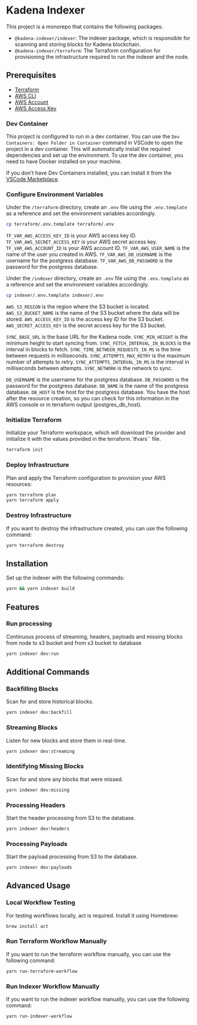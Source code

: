# Kadena Indexer

This project is a monorepo that contains the following packages:

- `@kadena-indexer/indexer`: The indexer package, which is responsible for scanning and storing blocks for Kadena blockchain.
- `@kadena-indexer/terraform`: The Terraform configuration for provisioning the infrastructure required to run the indexer and the node.

## Prerequisites

- [Terraform](https://www.terraform.io/downloads.html)
- [AWS CLI](https://aws.amazon.com/cli/)
- [AWS Account](https://aws.amazon.com/)
- [AWS Access Key](https://docs.aws.amazon.com/general/latest/gr/aws-sec-cred-types.html#access-keys-and-secret-access-keys)

### Dev Container

This project is configured to run in a dev container. You can use the `Dev Containers: Open Folder in Container` command in VSCode to open the project in a dev container. This will automatically install the required dependencies and set up the environment. To use the dev container, you need to have Docker installed on your machine.

If you don't have Dev Containers installed, you can install it from the [VSCode Marketplace](https://marketplace.visualstudio.com/items?itemName=ms-vscode-remote.remote-containers).

### Configure Environment Variables

Under the `/terraform` directory, create an `.env` file using the `.env.template` as a reference and set the environment variables accordingly.

```bash
cp terraform/.env.template terraform/.env
```

`TF_VAR_AWS_ACCESS_KEY_ID` is your AWS access key ID.
`TF_VAR_AWS_SECRET_ACCESS_KEY` is your AWS secret access key.
`TF_VAR_AWS_ACCOUNT_ID` is your AWS account ID.
`TF_VAR_AWS_USER_NAME` is the name of the user you created in AWS.
`TF_VAR_AWS_DB_USERNAME` is the username for the postgress database.
`TF_VAR_AWS_DB_PASSWORD` is the password for the postgress database.

Under the `/indexer` directory, create an `.env` file using the `.env.template` as a reference and set the environment variables accordingly.

```bash
cp indexer/.env.template indexer/.env
```

`AWS_S3_REGION` is the region where the S3 bucket is located.
`AWS_S3_BUCKET_NAME` is the name of the S3 bucket where the data will be stored.
`AWS_ACCESS_KEY_ID` is the access key ID for the S3 bucket.
`AWS_SECRET_ACCESS_KEY` is the secret access key for the S3 bucket.

`SYNC_BASE_URL` is the base URL for the Kadena node.
`SYNC_MIN_HEIGHT` is the minimum height to start syncing from.
`SYNC_FETCH_INTERVAL_IN_BLOCKS` is the interval in blocks to fetch.
`SYNC_TIME_BETWEEN_REQUESTS_IN_MS` is the time between requests in milliseconds.
`SYNC_ATTEMPTS_MAX_RETRY` is the maximum number of attempts to retry.
`SYNC_ATTEMPTS_INTERVAL_IN_MS` is the interval in milliseconds between attempts.
`SYNC_NETWORK` is the network to sync.

`DB_USERNAME` is the username for the postgress database.
`DB_PASSWORD` is the password for the postgress database.
`DB_NAME` is the name of the postgress database.
`DB_HOST` is the host for the postgress database. You have the host after the resource creation, so you can check for this information in the AWS console or in terraform output (postgres_db_host).

### Initialize Terraform

Initialize your Terraform workspace, which will download the provider and initialize it with the values provided in the terraform.`tfvars`` file.

```bash
terraform init
```

### Deploy Infrastructure

Plan and apply the Terraform configuration to provision your AWS resources:

```bash
yarn terraform plan
yarn terraform apply
```

### Destroy Infrastructure

If you want to destroy the infrastructure created, you can use the following command:

```bash
yarn terraform destroy
```

## Installation

Set up the indexer with the following commands:

```bash
yarn && yarn indexer build
```

## Features

### Run processing

Continuous process of streaming, headers, payloads and missing blocks from node to s3 bucket and from s3 bucket to database

```bash
yarn indexer dev:run
```

## Additional Commands

### Backfilling Blocks

Scan for and store historical blocks.

```bash
yarn indexer dev:backfill
```

### Streaming Blocks

Listen for new blocks and store them in real-time.

```bash
yarn indexer dev:streaming
```

### Identifying Missing Blocks

Scan for and store any blocks that were missed.

```bash
yarn indexer dev:missing
```

### Processing Headers

Start the header processing from S3 to the database.

```bash
yarn indexer dev:headers
```

### Processing Payloads

Start the payload processing from S3 to the database.

```bash
yarn indexer dev:payloads
```

## Advanced Usage

### Local Workflow Testing

For testing workflows locally, act is required. Install it using Homebrew:

```bash
brew install act
```

### Run Terraform Workflow Manually

If you want to run the terraform workflow manually, you can use the following command:

```bash
yarn run-terraform-workflow
```

### Run Indexer Workflow Manually

If you want to run the indexer workflow manually, you can use the following command:

```bash
yarn run-indexer-workflow
```
